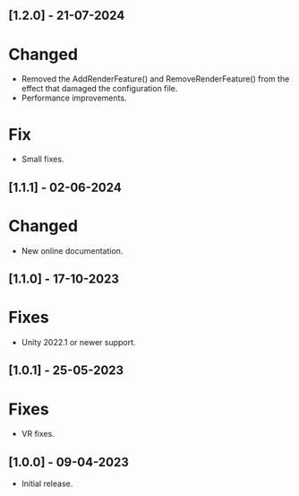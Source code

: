## [1.2.0] - 21-07-2024

# Changed
- Removed the AddRenderFeature() and RemoveRenderFeature() from the effect that damaged the configuration file.
- Performance improvements.

# Fix
- Small fixes.

## [1.1.1] - 02-06-2024

# Changed
- New online documentation.

## [1.1.0] - 17-10-2023

# Fixes
- Unity 2022.1 or newer support.

## [1.0.1] - 25-05-2023

# Fixes
- VR fixes.

## [1.0.0] - 09-04-2023

- Initial release.